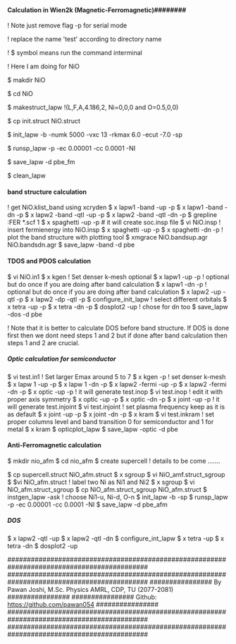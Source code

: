 ####  Calculation in Wien2k (Magnetic-Ferromagnetic)########

! Note just remove flag -p for serial mode

! replace the name 'test' according to directory name

! $ symbol means run the command interminal

! Here I am doing for NiO

$ makdir NiO

$ cd NiO

$ makestruct_lapw !(L,F,A,4.186,2, Ni=0,0,0 and O=0.5,0,0)

$ cp init.struct NiO.struct

$ init_lapw -b -numk 5000 -vxc 13 -rkmax 6.0 -ecut -7.0 -sp

$ runsp_lapw -p -ec 0.00001 -cc 0.0001 -NI

$ save_lapw -d pbe_fm

$ clean_lapw

#### band structure calculation ###### 
! get NiO.klist_band using xcryden
$ x lapw1 -band -up -p 
$ x lapw1 -band -dn -p 
$ x lapw2 -band -qtl -up -p
$ x lapw2 -band -qtl -dn -p
$ grepline :FER *.scf 1 
$ x spaghetti -up -p  # it will create soc.insp file
$ vi NiO.insp ! insert fermienergy into NiO.insp
$ x spaghetti -up -p
$ x spaghetti -dn -p
! plot the band structure with plotting tool
$ xmgrace NiO.bandsup.agr NiO.bandsdn.agr
$ save_lapw -band -d pbe

#### TDOS and PDOS calculation ###### 
$ vi NiO.in1
$ x kgen   ! Set denser k-mesh optional
$ x lapw1 -up -p ! optional but do once if you are doing after band calculation
$ x lapw1 -dn -p ! optional but do once if you are doing after band calculation
$ x lapw2 -up -qtl -p
$ x lapw2 -dp -qtl -p
$ configure_init_lapw ! select different orbitals
$ x tetra -up -p
$ x tetra -dn -p
$ dosplot2 -up ! chose for dn too
$ save_lapw -dos -d pbe

! Note that it is better to calculate DOS before band structure. If DOS is done first then we dont need steps 1 and 2 but if done after band calculation then steps 1 and 2 are crucial.

##### Optic calculation for semiconductor ########
$ vi test.in1 ! Set larger Emax around 5 to 7 
$ x kgen -p ! set denser k-mesh
$ x lapw 1 -up -p 
$ x lapw 1 -dn -p 
$ x lapw2 -fermi -up -p
$ x lapw2 -fermi -dn -p
$ x optic -up -p ! it will generate test.inop
$ vi test.inop ! edit it with proper axis symmetry
$ x optic -up -p
$ x optic -dn -p
$ x joint -up -p ! it will generate test.injoint 
$ vi test.injoint !  set plasma frequency keep as it is as default
$ x joint -up -p
$ x joint -dn -p
$ x kram 
$ vi test.inkram ! set proper columns level and band transition 0 for semiconductor and 1 for metal
$ x kram 
$ opticplot_lapw 
$ save_lapw -optic -d pbe 




#### Anti-Ferromagnetic calculation
$ mkdir nio_afm
$ cd nio_afm
$ create supercell ! details to be come .......




$ cp supercell.struct NiO_afm.struct
$ x sgroup
$ vi NiO_amf.struct_sgroup
$ $vi NiO_afm.struct ! label two Ni as Ni1 and Ni2
$ x sgroup
$ vi NiO_afm.struct_sgroup
$ cp NiO_afm.struct_sgroup NiO_afm.struct
$ instgen_lapw -ask ! choose Ni1-u, Ni-d, O-n 
$ init_lapw -b -sp
$ runsp_lapw -p -ec 0.00001 -cc 0.0001 -NI
$ save_lapw -d pbe_afm


##### DOS #############
$ x lapw2 -qtl -up
$ x lapw2 -qtl -dn 
$ configure_int_lapw
$ x tetra -up 
$ x tetra -dn 
$ dosplot2 -up



############################################################################################
############################################################################################
################   By Pawan Joshi, M.Sc. Physics AMRL, CDP, TU (2077-2081)  ################
################             Github: https://github.com/pawan054            ################
############################################################################################
############################################################################################
